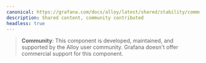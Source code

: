 ```yaml
---
canonical: https://grafana.com/docs/alloy/latest/shared/stability/community/
description: Shared content, community contributed
headless: true
---
```


> **Community**: This component is developed, maintained, and supported by the Alloy user community.
> Grafana doesn't offer commercial support for this component.
